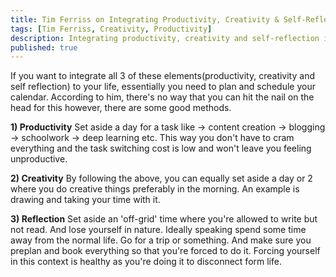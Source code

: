 ```yaml
---
title: Tim Ferriss on Integrating Productivity, Creativity & Self-Reflection into life
tags: [Tim Ferriss, Creativity, Productivity]
description: Integrating productivity, creativity and self-reflection into life.
published: true
---
```

If you want to integrate all 3 of these elements(productivity, creativity and self reflection) to your life, essentially you need to plan and schedule your calendar.
According to him, there's no way that you can hit the nail on the head for this however, there are some good methods. <br />

<strong>1) Productivity</strong>
Set aside a day for a task like -> content creation -> blogging -> schoolwork -> deep learning etc. 
This way you don't have to cram everything and the task switching cost is low and won't leave you feeling unproductive. <br />

<strong>2) Creativity</strong>
By following the above, you can equally set aside a day or 2 where you do creative things preferably in the morning. 
An example is drawing and taking your time with it. <br />

<strong>3) Reflection</strong>
Set aside an 'off-grid' time where you're allowed to write but not read. 
And lose yourself in nature. Ideally speaking spend some time away from the normal life.
Go for a trip or something. And make sure you preplan and book everything so that you're forced to do it. 
Forcing yourself in this context is healthy as you're doing it to disconnect form life.

